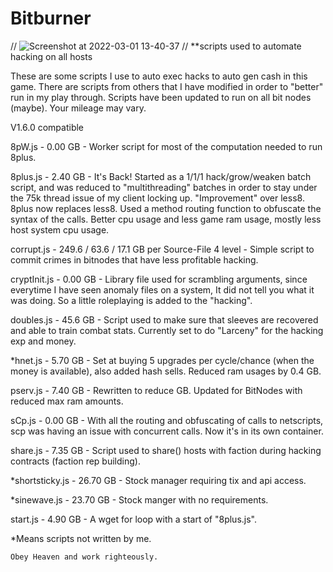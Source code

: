 # Bitburner
//
![Screenshot at 2022-03-01 13-40-37](https://user-images.githubusercontent.com/88251983/156245544-2ca6e396-9d39-469b-bdeb-a79c2726fb3b.png)
//
**scripts used to automate hacking on all hosts

These are some scripts I use to auto exec hacks to auto gen cash in this game.
There are scripts from others that I have modified in order to "better" run in my play through.
Scripts have been updated to run on all bit nodes (maybe).
Your mileage may vary.

V1.6.0 compatible

8pW.js - 0.00 GB - Worker script for most of the computation needed to run 8plus.

8plus.js - 2.40 GB - It's Back! Started as a 1/1/1 hack/grow/weaken batch script, and was reduced to "multithreading" batches in order to stay under the 75k thread issue of my client locking up. "Improvement" over less8. 8plus now replaces less8. Used a method routing function to obfuscate the syntax of the calls. Better cpu usage and less game ram usage, mostly less host system cpu usage.

corrupt.js - 249.6 / 63.6 / 17.1 GB per Source-File 4 level - Simple script to commit crimes in bitnodes that have less profitable hacking.

cryptInit.js - 0.00 GB - Library file used for scrambling arguments, since everytime I have seen anomaly files on a system, It did not tell you what it was doing. So a little roleplaying is added to the "hacking".

doubles.js - 45.6 GB - Script used to make sure that sleeves are recovered and able to train combat stats. Currently set to do "Larceny" for the hacking exp and money.

*hnet.js - 5.70 GB - Set at buying 5 upgrades per cycle/chance (when the money is available), also added hash sells. Reduced ram usages by 0.4 GB.

pserv.js - 7.40 GB - Rewritten to reduce GB. Updated for BitNodes with reduced max ram amounts.

sCp.js - 0.00 GB - With all the routing and obfuscating of calls to netscripts, scp was having an issue with concurrent calls. Now it's in its own container.

share.js - 7.35 GB - Script used to share() hosts with faction during hacking contracts (faction rep building).

*shortsticky.js - 26.70 GB - Stock manager requiring tix and api access.

*sinewave.js - 23.70 GB - Stock manger with no requirements.

start.js - 4.90 GB - A wget for loop with a start of "8plus.js".

*Means scripts not written by me.


`Obey Heaven and work righteously.`
